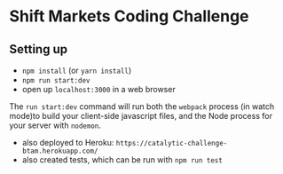 # Shift Markets Coding Challenge

## Setting up

* `npm install` (or `yarn install`)
* `npm run start:dev`
* open up `localhost:3000` in a web browser

The `run start:dev` command will run both the `webpack` process (in watch mode)to build your client-side javascript files, and the Node process for your server with `nodemon`.

* also deployed to Heroku: `https://catalytic-challenge-btam.herokuapp.com/`
* also created tests, which can be run with `npm run test`